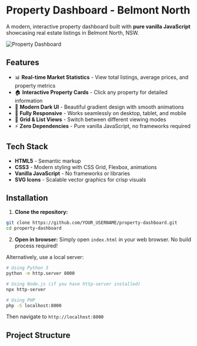 # Property Dashboard - Belmont North

A modern, interactive property dashboard built with **pure vanilla JavaScript** showcasing real estate listings in Belmont North, NSW.

![Property Dashboard](https://via.placeholder.com/800x400?text=Property+Dashboard)

## Features

- 📊 **Real-time Market Statistics** - View total listings, average prices, and property metrics
- 🏠 **Interactive Property Cards** - Click any property for detailed information
- 🎨 **Modern Dark UI** - Beautiful gradient design with smooth animations
- 📱 **Fully Responsive** - Works seamlessly on desktop, tablet, and mobile
- 🔄 **Grid & List Views** - Switch between different viewing modes
- ⚡ **Zero Dependencies** - Pure vanilla JavaScript, no frameworks required

## Tech Stack

- **HTML5** - Semantic markup
- **CSS3** - Modern styling with CSS Grid, Flexbox, animations
- **Vanilla JavaScript** - No frameworks or libraries
- **SVG Icons** - Scalable vector graphics for crisp visuals

## Installation

1. **Clone the repository:**
```bash
git clone https://github.com/YOUR_USERNAME/property-dashboard.git
cd property-dashboard
```

2. **Open in browser:**
Simply open `index.html` in your web browser. No build process required!

Alternatively, use a local server:
```bash
# Using Python 3
python -m http.server 8000

# Using Node.js (if you have http-server installed)
npx http-server

# Using PHP
php -S localhost:8000
```

Then navigate to `http://localhost:8000`

## Project Structure